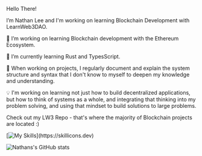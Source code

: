 Hello There!

  I’m Nathan Lee and I'm working on learning Blockchain Development with LearnWeb3DAO.
 

  🔗 I’m working on learning Blockchain development with the Ethereum Ecosystem.
  
  🌱 I’m currently learning Rust and TypesScript.
  
  📖 When working on projects, I regularly document and explain the system structure and syntax that I don't know to myself to deepen my knowledge and understanding.
  
  💡 I'm working on learning not just how to build decentralized applications, but how to think of systems as a whole, and integrating that thinking into my problem solving, and using that mindset to build solutions to large problems.
  
  
  
  Check out my LW3 Repo - that's where the majority of Blockchain projects are located :)



[![My Skills](https://skillicons.dev/icons?i=rust,postgres,bash,solidity,ts,js,linux,graphql,git,nodejs,)](https://skillicons.dev)


![Nathans's GitHub stats](https://github-readme-stats.vercel.app/api?username=nslee333&show_icons=true&theme=dark)


<!-- [![Top Langs](https://github-readme-stats.vercel.app/api/top-langs/?username=nslee333&show_icons=true&theme=dark)](https://github.com/nslee333/github-readme-stats)
 -->





<!-- <div class="image">
  <img src="https://user-images.githubusercontent.com/83928534/158027313-35a09cf7-3193-40bb-951f-7da0ca18ba9f.jpg" height="375" width="auto" align="center" >
</div>
<!-- ![PFP](https://user-images.githubusercontent.com/83928534/158027313-35a09cf7-3193-40bb-951f-7da0ca18ba9f.jpg) --> 


